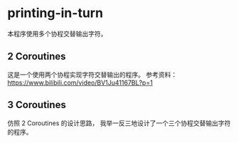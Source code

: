 # printing-in-turn
本程序使用多个协程交替输出字符。

## 2 Coroutines
这是一个使用两个协程实现字符交替输出的程序。
参考资料： https://www.bilibili.com/video/BV1Ju41167BL?p=1

## 3 Coroutines
仿照 2 Coroutines 的设计思路， 我举一反三地设计了一个三个协程交替输出字符的程序。
